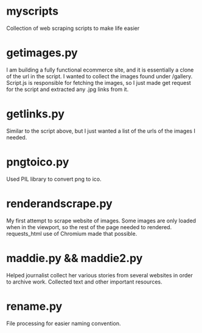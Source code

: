# myscripts
Collection of web scraping scripts to make life easier

# getimages.py
I am building a fully functional ecommerce site, and it is essentially a clone of the url in the script.
I wanted to collect the images found under /gallery. Script.js is responsible for fetching the images, so I just made
get request for the script and extracted any .jpg links from it.

# getlinks.py
Similar to the script above, but I just wanted a list of the urls of the images I needed.

# pngtoico.py
Used PIL library to convert png to ico.

# renderandscrape.py
My first attempt to scrape website of images. Some images are only loaded when in the viewport, so the rest of the page
needed to rendered. requests_html use of Chromium made that possible.

# maddie.py && maddie2.py
Helped journalist collect her various stories from several websites in order to archive work.
Collected text and other important resources.

# rename.py
File processing for easier naming convention.